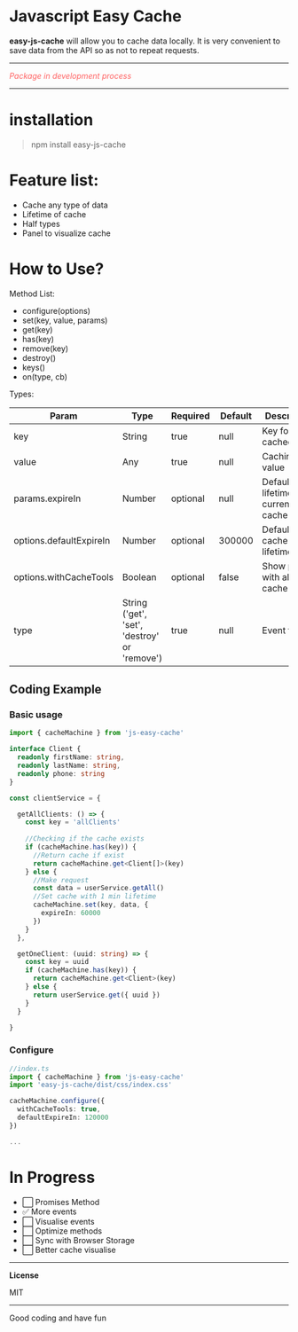 Javascript Easy Cache
=====================

**easy-js-cache** will allow you to cache data locally. It is very convenient to save data from the API so as not to repeat requests.

---

*<span style="color:#ff6262">Package in development process</span>*

---

installation
============

> npm install easy-js-cache

Feature list:
=============

* Cache any type of data
* Lifetime of cache
* Half types
* Panel to visualize cache

How to Use?
===========

Method List:

* configure(options)
* set(key, value, params)
* get(key)
* has(key)
* remove(key)
* destroy()
* keys()
* on(type, cb)

Types:


| Param                   | Type                                                     | Required | Default | Description                        |
| ----------------------- | -------------------------------------------------------- | -------- | ------- | ---------------------------------- |
| key                     | String                                                   | true     | null    | Key for cached value              |
| value                   | Any                                                      | true     | null    | Caching value                      |
| params.expireIn         | Number                                                   | optional | null    | Default lifetime for current cache |
| options.defaultExpireIn | Number                                                   | optional | 300000  | Default cache lifetime             |
| options.withCacheTools  | Boolean                                                  | optional | false   | Show panel with all cache          |
| type                    | String ('get', 'set',<br />'destroy' <br />or 'remove') | true     | null    | Event type                         |

Coding Example
--------------

### Basic usage

```typescript
import { cacheMachine } from 'js-easy-cache'

interface Client {
  readonly firstName: string,
  readonly lastName: string,
  readonly phone: string
}

const clientService = {

  getAllClients: () => {
    const key = 'allClients'
  
    //Checking if the cache exists
    if (cacheMachine.has(key)) {
      //Return cache if exist
      return cacheMachine.get<Client[]>(key)
    } else {
      //Make request
      const data = userService.getAll()
      //Set cache with 1 min lifetime
      cacheMachine.set(key, data, {
        expireIn: 60000
      })
    }
  },

  getOneClient: (uuid: string) => {
    const key = uuid
    if (cacheMachine.has(key)) {
      return cacheMachine.get<Client>(key)
    } else {
      return userService.get({ uuid })
    }
  }

}

```

### Configure

```typescript
//index.ts
import { cacheMachine } from 'js-easy-cache'
import 'easy-js-cache/dist/css/index.css'

cacheMachine.configure({
  withCacheTools: true,
  defaultExpireIn: 120000
})

...

```

In Progress
===========

* ⬜ Promises Method
* ✅ More events
* ⬜ Visualise events
* ⬜ Optimize methods
* ⬜ Sync with Browser Storage
* ⬜ Better cache visualise

---

**License**

MIT

---

Good coding and have fun
